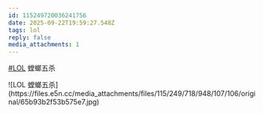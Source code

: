 ```yaml
---
id: 115249720036241756
date: 2025-09-22T19:59:27.548Z
tags: lol
reply: false
media_attachments: 1
---
```


<p><a href="https://e5n.cc/tags/LOL" class="mention hashtag" rel="tag">#<span>LOL</span></a> 螳螂五杀</p>
![LOL 螳螂五杀](https://files.e5n.cc/media_attachments/files/115/249/718/948/107/106/original/65b93b2f53b575e7.jpg)
